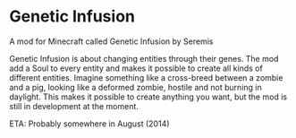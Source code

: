 Genetic Infusion
=========

A mod for Minecraft called Genetic Infusion by Seremis

Genetic Infusion is about changing entities through their genes. 
The mod add a Soul to every entity and makes it possible to create all kinds of different entities. Imagine something like a cross-breed between a zombie and a pig, looking like a deformed zombie, hostile and not burning in daylight. This makes it possible to create anything you want, but the mod is still in development at the moment. 

ETA: Probably somewhere in August (2014)
